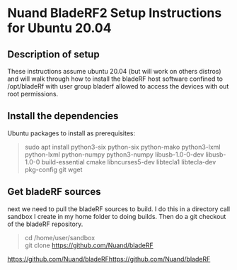 # Nuand BladeRF2 Setup Instructions for Ubuntu 20.04 

## Description of setup
These instructions assume ubuntu 20.04 (but will work on others distros) and will walk through how to install the bladeRF host software confined to /opt/bladeRf with user group bladerf allowed to access the devices with out root permissions.

## Install the dependencies
Ubuntu packages to install as prerequisites:
> sudo apt install python3-six python-six python-mako python3-lxml python-lxml python-numpy python3-numpy libusb-1.0-0-dev libusb-1.0-0 build-essential cmake libncurses5-dev libtecla1 libtecla-dev pkg-config git wget

## Get bladeRF sources
next we need to pull the bladeRF sources to build.
I do this in a directory call sandbox I create in my home folder to doing builds.
Then do a git checkout of the bladeRF repository.

>cd /home/user/sandbox   
>git clone https://github.com/Nuand/bladeRF

https://github.com/Nuand/bladeRFhttps://github.com/Nuand/bladeRF
